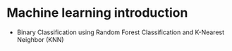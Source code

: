 # Machine learning introduction

* Binary Classification using Random Forest Classification and K-Nearest Neighbor (KNN)
